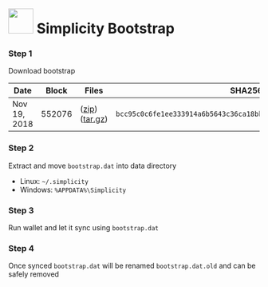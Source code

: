 # <img src="https://i.imgur.com/EVMMO6N.jpg" width="50"> Simplicity Bootstrap

### Step 1
Download bootstrap

| Date  | Block | Files | SHA256 |
| --- | --- | --- | --- |
| Nov 19, 2018 | 552076 | ([zip](https://transfer.sh/SJMBq/bootstrap.zip)) ([tar.gz](https://transfer.sh/14E31u/bootstrap.tar.gz)) | `bcc95c0c6fe1ee333914a6b5643c36ca18bbe25791feb2f95e7f778f55279dc0` |

### Step 2
Extract and move `bootstrap.dat` into data directory

* Linux: `~/.simplicity`
* Windows: `%APPDATA%\Simplicity`

### Step 3
Run wallet and let it sync using `bootstrap.dat`

### Step 4
Once synced `bootstrap.dat` will be renamed `bootstrap.dat.old` and can be safely removed
